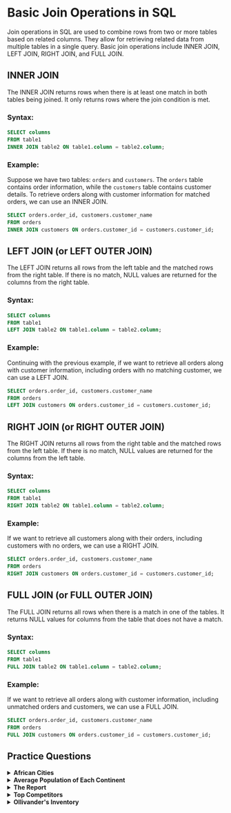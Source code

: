# Basic Join Operations in SQL

Join operations in SQL are used to combine rows from two or more tables based on related columns. They allow for retrieving related data from multiple tables in a single query. Basic join operations include INNER JOIN, LEFT JOIN, RIGHT JOIN, and FULL JOIN.

## INNER JOIN

The INNER JOIN returns rows when there is at least one match in both tables being joined. It only returns rows where the join condition is met.

### Syntax:
```sql
SELECT columns
FROM table1
INNER JOIN table2 ON table1.column = table2.column;
```

### Example:
Suppose we have two tables: `orders` and `customers`. The `orders` table contains order information, while the `customers` table contains customer details. To retrieve orders along with customer information for matched orders, we can use an INNER JOIN.

```sql
SELECT orders.order_id, customers.customer_name
FROM orders
INNER JOIN customers ON orders.customer_id = customers.customer_id;
```

## LEFT JOIN (or LEFT OUTER JOIN)

The LEFT JOIN returns all rows from the left table and the matched rows from the right table. If there is no match, NULL values are returned for the columns from the right table.

### Syntax:
```sql
SELECT columns
FROM table1
LEFT JOIN table2 ON table1.column = table2.column;
```

### Example:
Continuing with the previous example, if we want to retrieve all orders along with customer information, including orders with no matching customer, we can use a LEFT JOIN.

```sql
SELECT orders.order_id, customers.customer_name
FROM orders
LEFT JOIN customers ON orders.customer_id = customers.customer_id;
```

## RIGHT JOIN (or RIGHT OUTER JOIN)

The RIGHT JOIN returns all rows from the right table and the matched rows from the left table. If there is no match, NULL values are returned for the columns from the left table.

### Syntax:
```sql
SELECT columns
FROM table1
RIGHT JOIN table2 ON table1.column = table2.column;
```

### Example:
If we want to retrieve all customers along with their orders, including customers with no orders, we can use a RIGHT JOIN.

```sql
SELECT orders.order_id, customers.customer_name
FROM orders
RIGHT JOIN customers ON orders.customer_id = customers.customer_id;
```

## FULL JOIN (or FULL OUTER JOIN)

The FULL JOIN returns all rows when there is a match in one of the tables. It returns NULL values for columns from the table that does not have a match.

### Syntax:
```sql
SELECT columns
FROM table1
FULL JOIN table2 ON table1.column = table2.column;
```

### Example:
If we want to retrieve all orders along with customer information, including unmatched orders and customers, we can use a FULL JOIN.

```sql
SELECT orders.order_id, customers.customer_name
FROM orders
FULL JOIN customers ON orders.customer_id = customers.customer_id;
```

##   Practice Questions

<details>
<summary><b>African Cities</b></summary>

+ <details>
    <summary><b>Questions</b></summary>

   Given the **CITY** and **COUNTRY** tables, query the names of all cities where the **CONTINENT** is 'Africa'.

   **Note:** CITY.CountryCode and COUNTRY.Code are matching key columns.

   **Input Format**

   The **CITY** and **COUNTRY** tables are described as follows: 

   <img src="./assets/CityTable.jpg" alt="Table" style="height:100%; width:60%">
   <img src="./assets/CountryTable.jpg" alt="Table" style="height:100%; width:60%">

   </details>
+ <details>
    <summary><b>Code</b></summary>
    
    ```sql
    SELECT CITY.NAME
    FROM CITY
    JOIN COUNTRY ON CITY.COUNTRYCODE = COUNTRY.CODE
    WHERE COUNTRY.CONTINENT = 'Africa';

    ```
   </details>
</details>


<details>
<summary><b>Average Population of Each Continent</b></summary>

+ <details>
    <summary><b>Questions</b></summary>

   Given the **CITY** and **COUNTRY** tables, query the names of all the continents (COUNTRY.Continent) and their respective average city populations (CITY.Population) rounded down to the nearest integer.

   **Note:** CITY.CountryCode and COUNTRY.Code are matching key columns.

   **Input Format**

   The **CITY** and **COUNTRY** tables are described as follows:

   <img src="./assets/CityTable.jpg" alt="Table" style="height:100%; width:60%">
   <img src="./assets/CountryTable.jpg" alt="Table" style="height:100%; width:60%">


   </details>
+ <details>
    <summary><b>Code</b></summary>
    
    ```sql
    SELECT COUNTRY.CONTINENT, FLOOR(AVG(CITY.Population))
    FROM CITY
    JOIN COUNTRY ON CITY.COUNTRYCODE = COUNTRY.CODE
    GROUP BY COUNTRY.CONTINENT

    ```
   </details>
</details>


<details>
<summary><b>The Report</b></summary>

+ <details>
    <summary><b>Questions</b></summary>

   You are given two tables: Students and Grades. Students contains three columns ID, Name and Marks.

   <img src="./assets/grade_format.png" alt="Table" style="height:100%; width:60%">

   Grades contains the following data:

   <img src="./assets/grade_contain.png" alt="Table" style="height:100%; width:60%">

   Ketty gives Eve a task to generate a report containing three columns: Name, Grade and Mark. Ketty doesn't want the NAMES of those students who received a grade lower than 8. The report must be in descending order by grade -- i.e. higher grades are entered first. If there is more than one student with the same grade (8-10) assigned to them, order those particular students by their name alphabetically. Finally, if the grade is lower than 8, use "NULL" as their name and list them by their grades in descending order. If there is more than one student with the same grade (1-7) assigned to them, order those particular students by their marks in ascending order.

    Write a query to help Eve.

   </details>
+ <details>
    <summary><b>Code</b></summary>
    
    ```sql
    SELECT 
    CASE 
        WHEN G.GRADE >=8 THEN S.NAME
        ELSE NULL
    END AS NAME, G.GRADE, S.MARKS
    FROM STUDENTS S
    JOIN GRADES G ON S.MARKS BETWEEN G.MIN_MARK AND G.MAX_MARK
    WHERE G.GRADE IS NOT NULL
    ORDER BY
        G.GRADE DESC,
        NAME ASC,
        S.MARKS ASC;

    ```
   </details>
</details>


<details>
<summary><b>Top Competitors</b></summary>

+ <details>
    <summary><b>Questions</b></summary>

   Julia just finished conducting a coding contest, and she needs your help assembling the leaderboard! Write a query to print the respective hacker_id and name of hackers who achieved full scores for more than one challenge. Order your output in descending order by the total number of challenges in which the hacker earned a full score. If more than one hacker received full scores in same number of challenges, then sort them by ascending hacker_id.

   ---
   **Input Format**
   The following tables contain contest data:

    + Hackers: The hacker_id is the id of the hacker, and name is the name of the hacker.
       <img src="./assets/hackerFormat.png" alt="Table" style="height:100%; width:60%">

    + Difficulty: The difficult_level is the level of difficulty of the challenge, and score is the score of the challenge for the difficulty level. 
       <img src="./assets/difficultyFormat.png" alt="Table" style="height:100%; width:60%">

    + Challenges: The challenge_id is the id of the challenge, the hacker_id is the id of the hacker who created the challenge, and difficulty_level is the level of difficulty of the challenge.
       <img src="./assets/challengesFormat.png" alt="Table" style="height:100%; width:60%">

    + Submissions: The submission_id is the id of the submission, hacker_id is the id of the hacker who made the submission, challenge_id is the id of the challenge that the submission belongs to, and score is the score of the submission. 
       <img src="./assets/submissionsFormat.png" alt="Table" style="height:100%; width:60%">


   </details>
+ <details>
    <summary><b>Code</b></summary>
    
    ```sql
    SELECT S.HACKER_ID, H.NAME FROM SUBMISSIONS S
    LEFT JOIN HACKERS H ON H.HACKER_ID = S.HACKER_ID
    LEFT JOIN CHALLENGES C ON C.CHALLENGE_ID = S.CHALLENGE_ID
    LEFT JOIN DIFFICULTY D ON D.DIFFICULTY_LEVEL = C.DIFFICULTY_LEVEL
    WHERE S.SCORE = D.SCORE
    GROUP BY S.HACKER_ID, H.NAME
    HAVING COUNT(S.HACKER_ID) > 1
    ORDER BY COUNT(S.HACKER_ID) DESC, S.HACKER_ID ASC

    ```
   </details>
</details>


<details>
<summary><b>Ollivander's Inventory</b></summary>

+ <details>
    <summary><b>Questions</b></summary>

   Harry Potter and his friends are at Ollivander's with Ron, finally replacing Charlie's old broken wand.

   Hermione decides the best way to choose is by determining the minimum number of gold galleons needed to buy each non-evil wand of high power and age. Write a query to print the id, age, coins_needed, and power of the wands that Ron's interested in, sorted in order of descending power. If more than one wand has same power, sort the result in order of descending age.
   ---
   **Input Format**

   Wands: The id is the id of the wand, code is the code of the wand, coins_needed is the total number of gold galleons needed to buy the wand, and power denotes the quality of the wand (the higher the power, the better the wand is).

      <img src="" alt="Table" style="height:100%; width:60%">

   Wands_Property: The code is the code of the wand, age is the age of the wand, and is_evil denotes whether the wand is good for the dark arts. If the value of is_evil is 0, it means that the wand is not evil. The mapping between code and age is one-one, meaning that if there are two pairs, **_(code1,  age1)_** and **_(code2,  age2)_**, then **_code1 != code2_**and **_age1 != age2_**.

      <img src="" alt="Table" style="height:100%; width:60%">


   </details>
+ <details>
    <summary><b>Code</b></summary>
    
    ```sql

    ```
   </details>
</details>